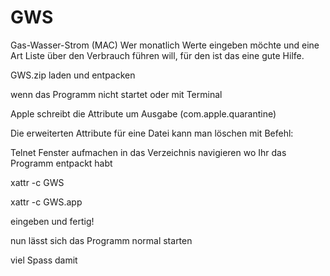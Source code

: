 # GWS
Gas-Wasser-Strom (MAC)
Wer monatlich Werte eingeben möchte und eine Art Liste über den Verbrauch führen will, für den ist das eine gute Hilfe.

GWS.zip laden und entpacken

wenn das Programm nicht startet oder mit Terminal 

Apple schreibt die Attribute um 
Ausgabe (com.apple.quarantine)

Die erweiterten Attribute für eine Datei kann man löschen mit Befehl:

Telnet Fenster aufmachen
in das Verzeichnis navigieren wo Ihr das Programm entpackt habt

xattr -c GWS

xattr -c GWS.app

eingeben und fertig!

nun lässt sich das Programm normal starten

viel Spass damit


